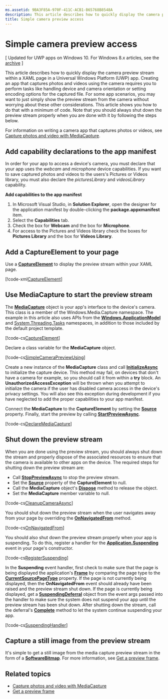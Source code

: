 ```yaml
---
ms.assetid: 9BA3F85A-970F-411C-ACB1-B65768B8548A
description: This article describes how to quickly display the camera preview stream within a XAML page in a Universal Windows Platform (UWP) app.
title: Simple camera preview access
---
```


# Simple camera preview access

\[ Updated for UWP apps on Windows 10. For Windows 8.x articles, see the [archive](http://go.microsoft.com/fwlink/p/?linkid=619132) \]

This article describes how to quickly display the camera preview stream within a XAML page in a Universal Windows Platform (UWP) app. Creating an app that captures photos and videos using the camera requires you to perform tasks like handling device and camera orientation or setting encoding options for the captured file. For some app scenarios, you may want to just simply show the preview stream from the camera without worrying about these other considerations. This article shows you how to do that with a minimum of code. Note that you should always shut down the preview stream properly when you are done with it by following the steps below.

For information on writing a camera app that captures photos or videos, see [Capture photos and video with MediaCapture](capture-photos-and-video-with-mediacapture.md).

## Add capability declarations to the app manifest

In order for your app to access a device's camera, you must declare that your app uses the *webcam* and *microphone* device capabilities. If you want to save captured photos and videos to the users's Pictures or Videos library, you must also declare the *picturesLibrary* and *videosLibrary* capability.

**Add capabilities to the app manifest**

1.  In Microsoft Visual Studio, in **Solution Explorer**, open the designer for the application manifest by double-clicking the **package.appxmanifest** item.
2.  Select the **Capabilities** tab.
3.  Check the box for **Webcam** and the box for **Microphone**.
4.  For access to the Pictures and Videos library check the boxes for **Pictures Library** and the box for **Videos Library**.

## Add a CaptureElement to your page

Use a [**CaptureElement**](https://msdn.microsoft.com/library/windows/apps/br209278) to display the preview stream within your XAML page.

[!code-xml[CaptureElement](./code/SimpleCameraPreview_Win10/cs/MainPage.xaml#SnippetCaptureElement)]

## Use MediaCapture to start the preview stream

The [**MediaCapture**](https://msdn.microsoft.com/library/windows/apps/br241124) object is your app's interface to the device's camera. This class is a member of the Windows.Media.Capture namespace. The example in this article also uses APIs from the [**Windows.ApplicationModel**](https://msdn.microsoft.com/library/windows/apps/br224691) and [System.Threading.Tasks](https://msdn.microsoft.com/library/windows/apps/xaml/system.threading.tasks.aspx) namespaces, in addition to those included by the default project template.

[!code-cs[CaptureElement](./code/SimpleCameraPreview_Win10/cs/MainPage.xaml#SnippetCaptureElement)]

Declare a class variable for the **MediaCapture** object.

[!code-cs[SimpleCameraPreviewUsing](./code/SimpleCameraPreview_Win10/cs/MainPage.xaml.cs#SnippetSimpleCameraPreviewUsing)]

Create a new instance of the **MediaCapture** class and call [**InitializeAsync**](https://msdn.microsoft.com/library/windows/apps/br226598) to initialize the capture device. This method may fail, on devices that don't have a camera for example, so you should call it from within a **try** block. An **UnauthorizedAccessException** will be thrown when you attempt to initialize the camera if the user has disabled camera access in the device's privacy settings. You will also see this exception during development if you have neglected to add the proper capabilities to your app manifest.

Connect the **MediaCapture** to the **CaptureElement** by setting the [**Source**](https://msdn.microsoft.com/library/windows/apps/br209280) property. Finally, start the preview by calling [**StartPreviewAsync**](https://msdn.microsoft.com/library/windows/apps/br226613).

[!code-cs[DeclareMediaCapture](./code/SimpleCameraPreview_Win10/cs/MainPage.xaml.cs#SnippetDeclareMediaCapture)]

## Shut down the preview stream

When you are done using the preview stream, you should always shut down the stream and properly dispose of the associated resources to ensure that the camera is available to other apps on the device. The required steps for shutting down the preview stream are:

-   Call [**StopPreviewAsync**](https://msdn.microsoft.com/library/windows/apps/br226622) to stop the preview stream.
-   Set the [**Source**](https://msdn.microsoft.com/library/windows/apps/br209280) property of the **CaptureElement** to null.
-   Call the **MediaCapture** object's [**Dispose**](https://msdn.microsoft.com/library/windows/apps/dn278858) method to release the object.
-   Set the **MediaCapture** member variable to null.

[!code-cs[CleanupCameraAsync](./code/SimpleCameraPreview_Win10/cs/MainPage.xaml.cs#SnippetCleanupCameraAsync)]

You should shut down the preview stream when the user navigates away from your page by overriding the [**OnNavigatedFrom**](https://msdn.microsoft.com/library/windows/apps/br227507) method.

[!code-cs[OnNavigatedFrom](./code/SimpleCameraPreview_Win10/cs/MainPage.xaml.cs#SnippetOnNavigatedFrom)]

You should also shut down the preview stream properly when your app is suspending. To do this, register a handler for the [**Application.Suspending**](https://msdn.microsoft.com/library/windows/apps/br205860) event in your page's constructor.

[!code-cs[RegisterSuspending](./code/SimpleCameraPreview_Win10/cs/MainPage.xaml.cs#SnippetRegisterSuspending)]

In the **Suspending** event handler, first check to make sure that the page is being displayed the application's [**Frame**](https://msdn.microsoft.com/library/windows/apps/br242682) by comparing the page type to the [**CurrentSourcePageType**](https://msdn.microsoft.com/library/windows/apps/hh702390) property. If the page is not currently being displayed, then the **OnNavigatedFrom** event should already have been raised and the preview stream shut down. If the page is currently being displayed, get a [**SuspendingDeferral**](https://msdn.microsoft.com/library/windows/apps/br224684) object from the event args passed into the handler to make sure the system does not suspend your app until the preview stream has been shut down. After shutting down the stream, call the deferral's [**Complete**](https://msdn.microsoft.com/library/windows/apps/br224685) method to let the system continue suspending your app.

[!code-cs[SuspendingHandler](./code/SimpleCameraPreview_Win10/cs/MainPage.xaml.cs#SnippetSuspendingHandler)]

## Capture a still image from the preview stream

It's simple to get a still image from the media capture preview stream in the form of a [**SoftwareBitmap**](https://msdn.microsoft.com/library/windows/apps/dn887358). For more information, see [Get a preview frame](get-a-preview-frame.md).

## Related topics

* [Capture photos and video with MediaCapture](capture-photos-and-video-with-mediacapture.md)
* [Get a preview frame](get-a-preview-frame.md)
